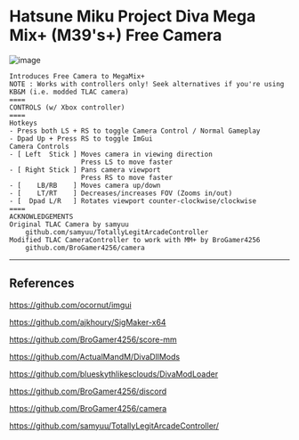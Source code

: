 # Hatsune Miku Project Diva Mega Mix+ (M39's+) Free Camera
![image](https://github.com/mos9527/MMFreeCamera/assets/31397301/b06d8d56-8281-457c-b3c5-19465b6e7ff5)

```
Introduces Free Camera to MegaMix+
NOTE : Works with controllers only! Seek alternatives if you're using KB&M (i.e. modded TLAC camera)
====
CONTROLS (w/ Xbox controller)
====
Hotkeys
- Press both LS + RS to toggle Camera Control / Normal Gameplay
- Dpad Up + Press RS to toggle ImGui
Camera Controls
- [ Left  Stick ] Moves camera in viewing direction
                  Press LS to move faster
- [ Right Stick ] Pans camera viewport
                  Press RS to move faster
- [    LB/RB    ] Moves camera up/down
- [    LT/RT    ] Decreases/increases FOV (Zooms in/out)
- [  Dpad L/R   ] Rotates viewport counter-clockwise/clockwise			
====
ACKNOWLEDGEMENTS
Original TLAC Camera by samyuu
	github.com/samyuu/TotallyLegitArcadeController
Modified TLAC CameraController to work with MM+ by BroGamer4256
	github.com/BroGamer4256/camera
```
----

## References
https://github.com/ocornut/imgui

https://github.com/ajkhoury/SigMaker-x64

https://github.com/BroGamer4256/score-mm

https://github.com/ActualMandM/DivaDllMods

https://github.com/blueskythlikesclouds/DivaModLoader

https://github.com/BroGamer4256/discord

https://github.com/BroGamer4256/camera

https://github.com/samyuu/TotallyLegitArcadeController/
